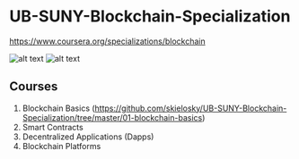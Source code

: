 # UB-SUNY-Blockchain-Specialization
https://www.coursera.org/specializations/blockchain

![alt text](https://upload.wikimedia.org/wikipedia/commons/thumb/3/33/University_at_Buffalo_logo.svg/250px-University_at_Buffalo_logo.svg.png "University at Buffalo")
![alt text](https://upload.wikimedia.org/wikipedia/commons/5/5f/SUNY_brandmark.svg "State University of New York")
## Courses
1. Blockchain Basics (https://github.com/skielosky/UB-SUNY-Blockchain-Specialization/tree/master/01-blockchain-basics)
2. Smart Contracts
3. Decentralized Applications (Dapps)
4. Blockchain Platforms
